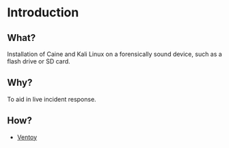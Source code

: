# Introduction

## What?

Installation of Caine and Kali Linux on a forensically sound device, such as a flash drive or SD card.

## Why?

To aid in live incident response.

## How?

* [Ventoy](ventoy.md)
